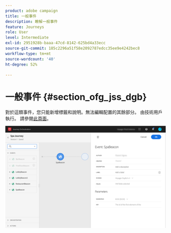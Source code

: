 ```yaml
---
product: adobe campaign
title: 一般事件
description: 瞭解一般事件
feature: Journeys
role: User
level: Intermediate
exl-id: 2951928b-baaa-47cd-8142-625bd4a33ecc
source-git-commit: 185c2296a51f58e2092787edcc35ee9e4242bec8
workflow-type: tm+mt
source-wordcount: '40'
ht-degree: 52%

---
```


# 一般事件 {#section_ofg_jss_dgb}

對於這類事件，您只能新增標籤和說明。無法編輯配置的其餘部分。 由技術用戶執行。 請參閱[此頁面](../event/about-events.md)。

![](../assets/general-events.png)
